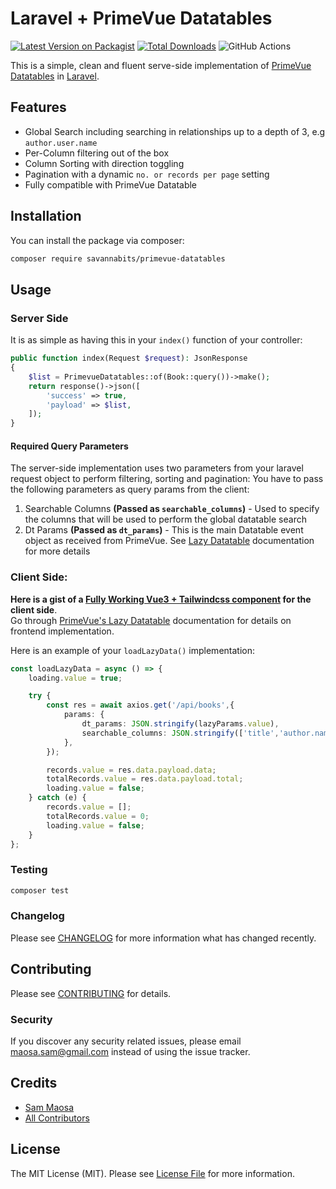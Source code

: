 # Laravel + PrimeVue Datatables

[![Latest Version on Packagist](https://img.shields.io/packagist/v/savannabits/primevue-datatables.svg?style=flat-square)](https://packagist.org/packages/savannabits/primevue-datatables)
[![Total Downloads](https://img.shields.io/packagist/dt/savannabits/primevue-datatables.svg?style=flat-square)](https://packagist.org/packages/savannabits/primevue-datatables)
![GitHub Actions](https://github.com/savannabits/primevue-datatables/actions/workflows/main.yml/badge.svg)

This is a simple, clean and fluent serve-side implementation of [PrimeVue Datatables](https://primefaces.org/primevue/showcase/#/datatable) in [Laravel](https://laravel.com/).

## Features
- Global Search including searching in relationships up to a depth of 3, e.g `author.user.name`
- Per-Column filtering out of the box
- Column Sorting with direction toggling
- Pagination with a dynamic `no. or records per page` setting
- Fully compatible with PrimeVue Datatable

## Installation

You can install the package via composer:

```bash
composer require savannabits/primevue-datatables
```

## Usage

### Server Side
It is as simple as having this in your `index()` function of your controller:
```php
public function index(Request $request): JsonResponse
{
    $list = PrimevueDatatables::of(Book::query())->make();
    return response()->json([
        'success' => true,
        'payload' => $list,
    ]);
}
```
#### Required Query Parameters
The server-side implementation uses two parameters from your laravel request object to perform filtering, sorting and pagination:
You have to pass the following parameters as query params from the client:
1. Searchable Columns **(Passed as `searchable_columns`)** - Used to specify the columns that will be used to perform the global datatable search
2. Dt Params **(Passed as `dt_params`)** - This is the main Datatable event object as received from PrimeVue. See [Lazy Datatable](https://primefaces.org/primevue/showcase/#/datatable/lazy) documentation for more details
### Client Side:
**Here is a gist of a [Fully Working Vue3 + Tailwindcss component](https://gist.github.com/coolsam726/f156daa5b36a7a8217526eb82bcaa798) for the client side**.<br>
Go through [PrimeVue's Lazy Datatable](https://primefaces.org/primevue/showcase/#/datatable/lazy) documentation for details on frontend implementation.

Here is an example of your `loadLazyData()` implementation:

```ts
const loadLazyData = async () => {
    loading.value = true;

    try {
        const res = await axios.get('/api/books',{
            params: {
                dt_params: JSON.stringify(lazyParams.value),
                searchable_columns: JSON.stringify(['title','author.name','price']),
            },
        });

        records.value = res.data.payload.data;
        totalRecords.value = res.data.payload.total;
        loading.value = false;
    } catch (e) {
        records.value = [];
        totalRecords.value = 0;
        loading.value = false;
    }
};
```

### Testing

```bash
composer test
```

### Changelog

Please see [CHANGELOG](CHANGELOG.md) for more information what has changed recently.

## Contributing

Please see [CONTRIBUTING](CONTRIBUTING.md) for details.

### Security

If you discover any security related issues, please email maosa.sam@gmail.com instead of using the issue tracker.

## Credits

-   [Sam Maosa](https://github.com/savannabits)
-   [All Contributors](../../contributors)

## License

The MIT License (MIT). Please see [License File](LICENSE.md) for more information.
